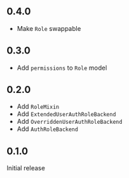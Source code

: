 ## 0.4.0

* Make `Role` swappable

## 0.3.0

* Add `permissions` to `Role` model

## 0.2.0

* Add `RoleMixin`
* Add `ExtendedUserAuthRoleBackend`
* Add `OverriddenUserAuthRoleBackend`
* Add `AuthRoleBackend`

## 0.1.0

Initial release